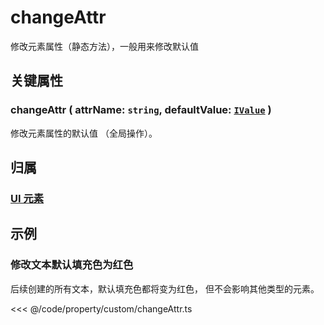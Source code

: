 # changeAttr

修改元素属性（静态方法），一般用来修改默认值

## 关键属性

### changeAttr ( attrName: `string`, defaultValue: [`IValue`](/api/modules.md#ivalue) )

修改元素属性的默认值 （全局操作）。

## 归属

### [UI 元素](/reference/display/UI.md)

## 示例

### 修改文本默认填充色为红色

后续创建的所有文本，默认填充色都将变为红色， 但不会影响其他类型的元素。

<<< @/code/property/custom/changeAttr.ts
